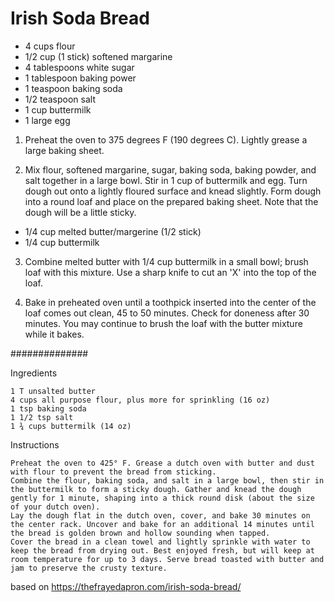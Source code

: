# Irish Soda Bread

- 4 cups flour
- 1/2 cup (1 stick) softened margarine
- 4 tablespoons white sugar
- 1 tablespoon baking power
- 1 teaspoon baking soda
- 1/2 teaspoon salt
- 1 cup buttermilk
- 1 large egg

1) Preheat the oven to 375 degrees F (190 degrees C). Lightly grease a large baking sheet.

2) Mix flour, softened margarine, sugar, baking soda, baking powder, and salt together in a large bowl. Stir in 1 cup of buttermilk and egg. Turn dough out onto a lightly floured surface and knead slightly. Form dough into a round loaf and place on the prepared baking sheet. Note that the dough will be a little sticky.

- 1/4 cup melted butter/margerine (1/2 stick)
- 1/4 cup buttermilk

3) Combine melted butter with 1/4 cup buttermilk in a small bowl; brush loaf with this mixture. Use a sharp knife to cut an 'X' into the top of the loaf.

4) Bake in preheated oven until a toothpick inserted into the center of the loaf comes out clean, 45 to 50 minutes. Check for doneness after 30 minutes. You may continue to brush the loaf with the butter mixture while it bakes.

##############

Ingredients

    1 T unsalted butter
    4 cups all purpose flour, plus more for sprinkling (16 oz)
    1 tsp baking soda
    1 1/2 tsp salt
    1 ¾ cups buttermilk (14 oz)

Instructions

    Preheat the oven to 425° F. Grease a dutch oven with butter and dust with flour to prevent the bread from sticking.
    Combine the flour, baking soda, and salt in a large bowl, then stir in the buttermilk to form a sticky dough. Gather and knead the dough gently for 1 minute, shaping into a thick round disk (about the size of your dutch oven).
    Lay the dough flat in the dutch oven, cover, and bake 30 minutes on the center rack. Uncover and bake for an additional 14 minutes until the bread is golden brown and hollow sounding when tapped.
    Cover the bread in a clean towel and lightly sprinkle with water to keep the bread from drying out. Best enjoyed fresh, but will keep at room temperature for up to 3 days. Serve bread toasted with butter and jam to preserve the crusty texture.


based on
https://thefrayedapron.com/irish-soda-bread/